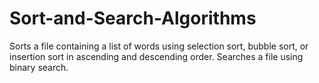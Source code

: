 # Sort-and-Search-Algorithms
Sorts a file containing a list of words using selection sort, bubble sort, or insertion sort in ascending and descending order. Searches a file using binary search.
